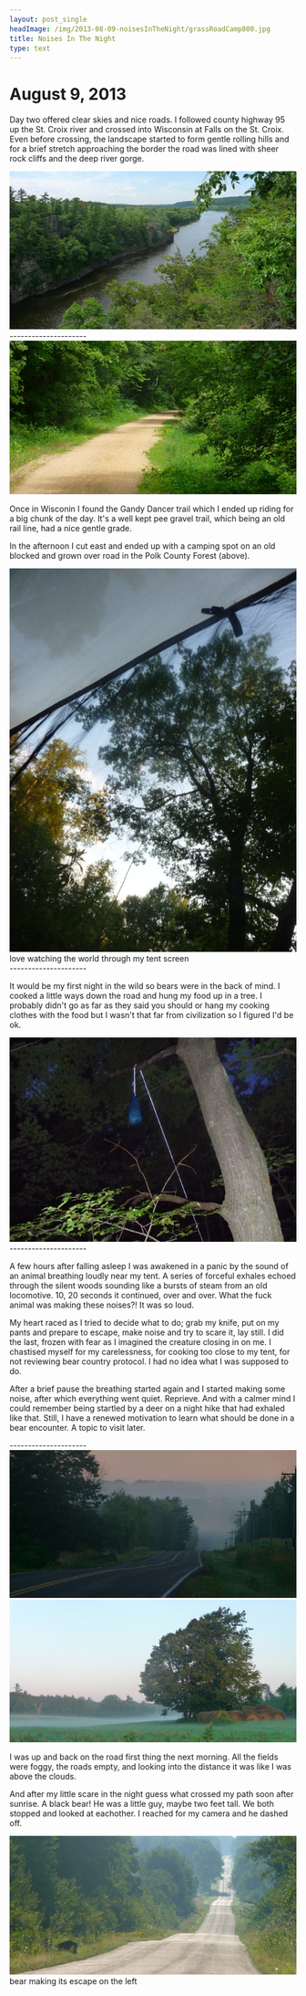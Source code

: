 ```yaml
---
layout: post_single
headImage: /img/2013-08-09-noisesInTheNight/grassRoadCamp800.jpg
title: Noises In The Night
type: text
---
```


August 9, 2013
=================

Day two offered clear skies and nice roads. I followed county highway 95 up the St. Croix 
river and crossed into Wisconsin at Falls on the St. Croix. Even before crossing, the landscape started 
to form gentle rolling hills and for a brief stretch approaching the border the road was lined
with sheer rock cliffs and the deep river gorge.

<div class="img">
	<img src="/img/2013-08-09-noisesInTheNight/stCroixRiver.jpg"/>
</div>

<div class="divider">---------------------</div>

<div class="img">
	<img src="/img/2013-08-09-noisesInTheNight/gandyDancer.jpg"/>
</div>

Once in Wisconin I found the Gandy Dancer trail which I ended up riding for a big chunk of the day.
It's a well kept pee gravel trail, which being an old rail line, had a nice gentle grade.  

In the afternoon I cut east and ended up with a camping spot on an old blocked and grown over road in the 
Polk County Forest (above).

<div class="img">
	<img src="/img/2013-08-09-noisesInTheNight/polkForestSky.jpg"/>
	<div class="caption">love watching the world through my tent screen</div>
</div>

<div class="divider">---------------------</div>

It would be my first night in the wild so bears were in the back of mind. I cooked a little ways down 
the road and hung my food up in a tree. I probably didn't go as far as they said you should
or hang my cooking clothes with the food but I wasn't that far from civilization so I figured I'd be ok.  

<div class="img">
	<img src="/img/2013-08-09-noisesInTheNight/foodHung.jpg"/>
</div>

<div class="divider">---------------------</div>

A few hours after falling asleep I was awakened in a panic by the sound of an animal breathing 
loudly near my tent. A series of forceful exhales echoed through the silent woods sounding 
like a bursts of steam from an old locomotive. 10, 20 seconds it continued, over and over. 
What the fuck animal was making these noises?!  It was so loud.

My heart raced as I tried to decide what to do; grab my knife, put on my pants and prepare to escape, 
make noise and try to scare it, lay still. I did the last, frozen with fear as I imagined the 
creature closing in on me. I chastised myself for my carelessness, for cooking too close to my tent, 
for not reviewing bear country protocol. I had no idea what I was supposed to do. 

After a brief pause the breathing started again and I started making some noise, after which everything went 
quiet. Reprieve. And with a calmer mind I could remember being startled by a deer on a night hike that had exhaled like
that. Still, I have a renewed motivation to learn what should be done in a bear encounter. 
A topic to visit later.

<div class="divider">---------------------</div>

<div class="img">
	<img src="/img/2013-08-09-noisesInTheNight/foggyRoad.jpg"/>
</div>

<div class="img">
	<img src="/img/2013-08-09-noisesInTheNight/foggyField.jpg"/>
</div>

I was up and back on the road first thing the next morning. All the fields were foggy, the roads empty,
and looking into the distance it was like I was above the clouds.

And after my little scare in the night guess what crossed my path soon after sunrise. A black bear!
He was a little guy, maybe two feet tall. We both stopped and looked at eachother. I reached 
for my camera and he dashed off. 

<div class="img">
	<img src="/img/2013-08-09-noisesInTheNight/bearButt.jpg"/>
	<div class="caption">bear making its escape on the left</div>
</div>